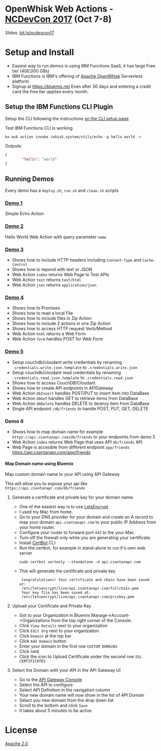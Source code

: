 # OpenWhisk Web Actions - [NCDevCon 2017](http://ncdevcon.com/) (Oct 7-8)

Slides: [bit.ly/ncdevcon17](http://bit.ly/ncdevcon17)

# Setup and Install
- Easiest way to run demos is using IBM Functions SaaS, it has large Free tier (400,000 GBs)
- IBM Functions is IBM's offering of [Apache OpenWhisk](openwhisk.org) Serverless platform
- Signup at https://bluemix.net
Even after 30 days and entering a credit card the free tier applies every month.

## Setup the IBM Functions CLI Plugin
Setup the CLI following the instructions [on the CLI setup page](https://console.bluemix.net/openwhisk/learn/cli)

Test IBM Functions CLI is working
```
bx wsk action invoke /whisk.system/utils/echo -p hello world -r
```
Outputs:
```json
{
        "hello": "world"
}
```

## Running Demos
Every demo has a `deploy.sh`, `run.sh` and `clean.sh` scripts

### [Demo 1](./demo1)
Simple Echo Action

### [Demo 2](./demo2)
Hello World Web Action with query parameter `name`

### [Demo 3](./demo3)
- Shows how to include HTTP headers including `Content-Type` and `Cache-Control`
- Shows how to repond with text or JSON
- Web Action `index` returns Web Page to Test APIs
- Web Action `text`  returns `text/html`
- Web Action `json`  returns `application/json`

### [Demo 4](./demo4)
- Shows how to Promises
- Shows how to read a local File
- Shows how to include files in Zip Action
- Shows how to include 2 actions in one Zip Action
- Shows how to access HTTP request Verb/Method
- Web Action `html`  returns a Web Form
- Web Action `form`  handles POST for Web Form

### [Demo 5](./demo5)
- Setup couchdb/cloudant write credentials by renaming `.credentials.write.json.template` to `.credentials.write.json`
- Setup couchdb/cloudant read credentials by renaming `.credentials.read.json.template` to `.credentials.read.json`
- Shows how to access CouchDB/Cloudant
- Shows how to create API endpoints in APIGateway
- Web Action `dbInsert`  handles POST/PUT to insert item into DataBase
- Web Action `dbGet`     handles GET to retrieve items from DataBase
- Web Action `dbDelete`  handles DELETE to destroy item from DataBase
- Single API endpoint `/db/friends` to handle POST, PUT, GET, DELETE

### Demo 6
- Shows how to map domain name for example `https://api.csantanapr.com/db/friends` to your endpoints from demo 5
- Web Action `index` returns Web Page that uses API `db/friends` API
- Web Page is accesible from different endpoint `app/friends` https://api.csantanapr.com/app/friends

#### Map Domain name using Bluemix
Map custom domain name to your API using API Gateway

This will allow you to expose your api like `https://api.csantanapr.com/db/friends`

1. Generate a certificate and private key for your domain name:
    - One of the easiest way is to use [LetsEncrypt](https://letsencrypt.org/)
    - I used my Mac from home.
    - Go to your DNS provider for your domain and create an A record to map your domain `api.csantanapr.com` to your public IP Address from your home router.
    - Configure your router to forward port `443` to the your Mac.
    - Turn off the firewall only while you are generating your certificate.
    - Install [CertBot](https://certbot.eff.org/#osx-other) CLI
    - Run the certbot, for example in stand-alone to run it's own web server
      ```
      sudo certbot certonly --standalone -d api.csantanapr.com
      ```
    - This will generate the certificate and private key
       ```
        Congratulations! Your certificate and chain have been saved at:
        /etc/letsencrypt/live/api.csantanapr.com/fullchain.pem
        Your key file has been saved at:
        /etc/letsencrypt/live/api.csantanapr.com/privkey.pem
       ```

2. Upload your Certificate and Private Key
    - Got to your Organization in Bluemix
    Manage->Account->Organizations from the top right corner of the Console.
    - Click `View Details` next to your organization
    - Click `Edit Org` next to your organization
    - Click `Domain` at the top bar
    - Click `Add Domain` button
    - Enter your domain in the first row `CUSTOM DOMAINS`
    - Click `SAVE`
    - Click the icon to Upload Certificate under the second row `SSL CERTIFICATES`

3. Select the Domain with your API in the API Gateway UI
    - Go to the [API Gateway Console](https://console.bluemix.net/openwhisk/apimanagement?env_id=ibm%3Ayp%3Aus-south)
    - Select the API to configure 
    - Select API Definition in the navigation column
    - Your new domain name will now show in the list of API Domain
    - Select you new domain from the drop down list
    - Scroll to the bottom and click `Save`
    - It takes about 5 minutes to be active 



# License
[Apache 2.0](LICENSE.txt)